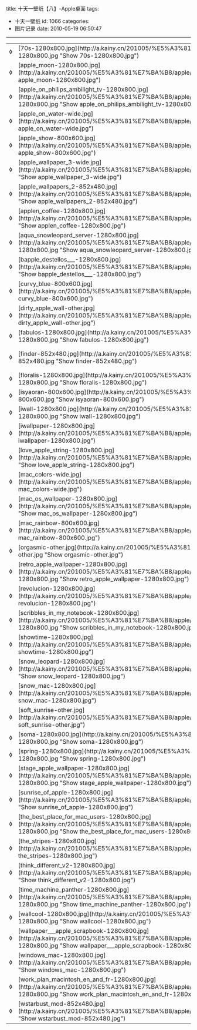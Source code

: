 title: 十天一壁纸【八】-Apple桌面
tags:
  - 十天一壁纸
id: 1066
categories:
  - 图片记录
date: 2010-05-19 06:50:47
---

<table id="filelist">
<tbody>
<tr>
<td>◊</td>
<td>[70s-1280x800.jpg](http://a.kainy.cn/201005/%E5%A3%81%E7%BA%B8/apple/70s-1280x800.jpg "Show 70s-1280x800.jpg")</td>
<td>304 Kb</td>
</tr>
<tr>
<td>◊</td>
<td>[apple_moon-1280x800.jpg](http://a.kainy.cn/201005/%E5%A3%81%E7%BA%B8/apple/apple_moon-1280x800.jpg "Show apple_moon-1280x800.jpg")</td>
<td>225 Kb</td>
</tr>
<tr>
<td>◊</td>
<td>[apple_on_philips_ambilight_tv-1280x800.jpg](http://a.kainy.cn/201005/%E5%A3%81%E7%BA%B8/apple/apple_on_philips_ambilight_tv-1280x800.jpg "Show apple_on_philips_ambilight_tv-1280x800.jpg")</td>
<td>235 Kb</td>
</tr>
<tr>
<td>◊</td>
<td>[apple_on_water-wide.jpg](http://a.kainy.cn/201005/%E5%A3%81%E7%BA%B8/apple/apple_on_water-wide.jpg "Show apple_on_water-wide.jpg")</td>
<td>66 Kb</td>
</tr>
<tr>
<td>◊</td>
<td>[apple_show-800x600.jpg](http://a.kainy.cn/201005/%E5%A3%81%E7%BA%B8/apple/apple_show-800x600.jpg "Show apple_show-800x600.jpg")</td>
<td>90 Kb</td>
</tr>
<tr>
<td>◊</td>
<td>[apple_wallpaper_3-wide.jpg](http://a.kainy.cn/201005/%E5%A3%81%E7%BA%B8/apple/apple_wallpaper_3-wide.jpg "Show apple_wallpaper_3-wide.jpg")</td>
<td>117 Kb</td>
</tr>
<tr>
<td>◊</td>
<td>[apple_wallpapers_2-852x480.jpg](http://a.kainy.cn/201005/%E5%A3%81%E7%BA%B8/apple/apple_wallpapers_2-852x480.jpg "Show apple_wallpapers_2-852x480.jpg")</td>
<td>116 Kb</td>
</tr>
<tr>
<td>◊</td>
<td>[applen_coffee-1280x800.jpg](http://a.kainy.cn/201005/%E5%A3%81%E7%BA%B8/apple/applen_coffee-1280x800.jpg "Show applen_coffee-1280x800.jpg")</td>
<td>367 Kb</td>
</tr>
<tr>
<td>◊</td>
<td>[aqua_snowleopard_server-1280x800.jpg](http://a.kainy.cn/201005/%E5%A3%81%E7%BA%B8/apple/aqua_snowleopard_server-1280x800.jpg "Show aqua_snowleopard_server-1280x800.jpg")</td>
<td>100 Kb</td>
</tr>
<tr>
<td>◊</td>
<td>[bapple_destellos___-1280x800.jpg](http://a.kainy.cn/201005/%E5%A3%81%E7%BA%B8/apple/bapple_destellos___-1280x800.jpg "Show bapple_destellos___-1280x800.jpg")<!--more--></td>
<td>244 Kb</td>
</tr>
<tr>
<td>◊</td>
<td>[curvy_blue-800x600.jpg](http://a.kainy.cn/201005/%E5%A3%81%E7%BA%B8/apple/curvy_blue-800x600.jpg "Show curvy_blue-800x600.jpg")</td>
<td>49 Kb</td>
</tr>
<tr>
<td>◊</td>
<td>[dirty_apple_wall-other.jpg](http://a.kainy.cn/201005/%E5%A3%81%E7%BA%B8/apple/dirty_apple_wall-other.jpg "Show dirty_apple_wall-other.jpg")</td>
<td>577 Kb</td>
</tr>
<tr>
<td>◊</td>
<td>[fabulos-1280x800.jpg](http://a.kainy.cn/201005/%E5%A3%81%E7%BA%B8/apple/fabulos-1280x800.jpg "Show fabulos-1280x800.jpg")</td>
<td>151 Kb</td>
</tr>
<tr>
<td>◊</td>
<td>[finder-852x480.jpg](http://a.kainy.cn/201005/%E5%A3%81%E7%BA%B8/apple/finder-852x480.jpg "Show finder-852x480.jpg")</td>
<td>116 Kb![](http://www.Kainy.CN/blog/wp-includes/js/tinymce/plugins/wordpress/img/trans.gif "更多...")</td>
</tr>
<tr>
<td>◊</td>
<td>[floralis-1280x800.jpg](http://a.kainy.cn/201005/%E5%A3%81%E7%BA%B8/apple/floralis-1280x800.jpg "Show floralis-1280x800.jpg")</td>
<td>132 Kb</td>
</tr>
<tr>
<td>◊</td>
<td>[isyaoran-800x600.jpg](http://a.kainy.cn/201005/%E5%A3%81%E7%BA%B8/apple/isyaoran-800x600.jpg "Show isyaoran-800x600.jpg")</td>
<td>64 Kb</td>
</tr>
<tr>
<td>◊</td>
<td>[iwall-1280x800.jpg](http://a.kainy.cn/201005/%E5%A3%81%E7%BA%B8/apple/iwall-1280x800.jpg "Show iwall-1280x800.jpg")</td>
<td>170 Kb</td>
</tr>
<tr>
<td>◊</td>
<td>[iwallpaper-1280x800.jpg](http://a.kainy.cn/201005/%E5%A3%81%E7%BA%B8/apple/iwallpaper-1280x800.jpg "Show iwallpaper-1280x800.jpg")</td>
<td>179 Kb</td>
</tr>
<tr>
<td>◊</td>
<td>[love_apple_string-1280x800.jpg](http://a.kainy.cn/201005/%E5%A3%81%E7%BA%B8/apple/love_apple_string-1280x800.jpg "Show love_apple_string-1280x800.jpg")</td>
<td>74 Kb</td>
</tr>
<tr>
<td>◊</td>
<td>[mac_colors-wide.jpg](http://a.kainy.cn/201005/%E5%A3%81%E7%BA%B8/apple/mac_colors-wide.jpg "Show mac_colors-wide.jpg")</td>
<td>306 Kb</td>
</tr>
<tr>
<td>◊</td>
<td>[mac_os_wallpaper-1280x800.jpg](http://a.kainy.cn/201005/%E5%A3%81%E7%BA%B8/apple/mac_os_wallpaper-1280x800.jpg "Show mac_os_wallpaper-1280x800.jpg")</td>
<td>329 Kb</td>
</tr>
<tr>
<td>◊</td>
<td>[mac_rainbow-800x600.jpg](http://a.kainy.cn/201005/%E5%A3%81%E7%BA%B8/apple/mac_rainbow-800x600.jpg "Show mac_rainbow-800x600.jpg")</td>
<td>70 Kb</td>
</tr>
<tr>
<td>◊</td>
<td>[orgasmic-other.jpg](http://a.kainy.cn/201005/%E5%A3%81%E7%BA%B8/apple/orgasmic-other.jpg "Show orgasmic-other.jpg")</td>
<td>60 Kb</td>
</tr>
<tr>
<td>◊</td>
<td>[retro_apple_wallpaper-1280x800.jpg](http://a.kainy.cn/201005/%E5%A3%81%E7%BA%B8/apple/retro_apple_wallpaper-1280x800.jpg "Show retro_apple_wallpaper-1280x800.jpg")</td>
<td>299 Kb</td>
</tr>
<tr>
<td>◊</td>
<td>[revolucion-1280x800.jpg](http://a.kainy.cn/201005/%E5%A3%81%E7%BA%B8/apple/revolucion-1280x800.jpg "Show revolucion-1280x800.jpg")</td>
<td>485 Kb</td>
</tr>
<tr>
<td>◊</td>
<td>[scribbles_in_my_notebook-1280x800.jpg](http://a.kainy.cn/201005/%E5%A3%81%E7%BA%B8/apple/scribbles_in_my_notebook-1280x800.jpg "Show scribbles_in_my_notebook-1280x800.jpg")</td>
<td>326 Kb</td>
</tr>
<tr>
<td>◊</td>
<td>[showtime-1280x800.jpg](http://a.kainy.cn/201005/%E5%A3%81%E7%BA%B8/apple/showtime-1280x800.jpg "Show showtime-1280x800.jpg")</td>
<td>318 Kb</td>
</tr>
<tr>
<td>◊</td>
<td>[snow_leopard-1280x800.jpg](http://a.kainy.cn/201005/%E5%A3%81%E7%BA%B8/apple/snow_leopard-1280x800.jpg "Show snow_leopard-1280x800.jpg")</td>
<td>241 Kb</td>
</tr>
<tr>
<td>◊</td>
<td>[snow_mac-1280x800.jpg](http://a.kainy.cn/201005/%E5%A3%81%E7%BA%B8/apple/snow_mac-1280x800.jpg "Show snow_mac-1280x800.jpg")</td>
<td>252 Kb</td>
</tr>
<tr>
<td>◊</td>
<td>[soft_sunrise-other.jpg](http://a.kainy.cn/201005/%E5%A3%81%E7%BA%B8/apple/soft_sunrise-other.jpg "Show soft_sunrise-other.jpg")</td>
<td>227 Kb</td>
</tr>
<tr>
<td>◊</td>
<td>[soma-1280x800.jpg](http://a.kainy.cn/201005/%E5%A3%81%E7%BA%B8/apple/soma-1280x800.jpg "Show soma-1280x800.jpg")</td>
<td>172 Kb</td>
</tr>
<tr>
<td>◊</td>
<td>[spring-1280x800.jpg](http://a.kainy.cn/201005/%E5%A3%81%E7%BA%B8/apple/spring-1280x800.jpg "Show spring-1280x800.jpg")</td>
<td>245 Kb</td>
</tr>
<tr>
<td>◊</td>
<td>[stage_apple_wallpaper-1280x800.jpg](http://a.kainy.cn/201005/%E5%A3%81%E7%BA%B8/apple/stage_apple_wallpaper-1280x800.jpg "Show stage_apple_wallpaper-1280x800.jpg")</td>
<td>405 Kb</td>
</tr>
<tr>
<td>◊</td>
<td>[sunrise_of_apple-1280x800.jpg](http://a.kainy.cn/201005/%E5%A3%81%E7%BA%B8/apple/sunrise_of_apple-1280x800.jpg "Show sunrise_of_apple-1280x800.jpg")</td>
<td>66 Kb</td>
</tr>
<tr>
<td>◊</td>
<td>[the_best_place_for_mac_users-1280x800.jpg](http://a.kainy.cn/201005/%E5%A3%81%E7%BA%B8/apple/the_best_place_for_mac_users-1280x800.jpg "Show the_best_place_for_mac_users-1280x800.jpg")</td>
<td>636 Kb</td>
</tr>
<tr>
<td>◊</td>
<td>[the_stripes-1280x800.jpg](http://a.kainy.cn/201005/%E5%A3%81%E7%BA%B8/apple/the_stripes-1280x800.jpg "Show the_stripes-1280x800.jpg")</td>
<td>180 Kb</td>
</tr>
<tr>
<td>◊</td>
<td>[think_different_v2-1280x800.jpg](http://a.kainy.cn/201005/%E5%A3%81%E7%BA%B8/apple/think_different_v2-1280x800.jpg "Show think_different_v2-1280x800.jpg")</td>
<td>90 Kb</td>
</tr>
<tr>
<td>◊</td>
<td>[time_machine_panther-1280x800.jpg](http://a.kainy.cn/201005/%E5%A3%81%E7%BA%B8/apple/time_machine_panther-1280x800.jpg "Show time_machine_panther-1280x800.jpg")</td>
<td>274 Kb</td>
</tr>
<tr>
<td>◊</td>
<td>[wallcool-1280x800.jpg](http://a.kainy.cn/201005/%E5%A3%81%E7%BA%B8/apple/wallcool-1280x800.jpg "Show wallcool-1280x800.jpg")</td>
<td>435 Kb</td>
</tr>
<tr>
<td>◊</td>
<td>[wallpaper___apple_scrapbook-1280x800.jpg](http://a.kainy.cn/201005/%E5%A3%81%E7%BA%B8/apple/wallpaper___apple_scrapbook-1280x800.jpg "Show wallpaper___apple_scrapbook-1280x800.jpg")</td>
<td>362 Kb</td>
</tr>
<tr>
<td>◊</td>
<td>[windows_mac-1280x800.jpg](http://a.kainy.cn/201005/%E5%A3%81%E7%BA%B8/apple/windows_mac-1280x800.jpg "Show windows_mac-1280x800.jpg")</td>
<td>81 Kb</td>
</tr>
<tr>
<td>◊</td>
<td>[work_plan_macintosh_en_and_fr-1280x800.jpg](http://a.kainy.cn/201005/%E5%A3%81%E7%BA%B8/apple/work_plan_macintosh_en_and_fr-1280x800.jpg "Show work_plan_macintosh_en_and_fr-1280x800.jpg")</td>
<td>254 Kb</td>
</tr>
<tr>
<td>◊</td>
<td>[wstarbust_mod-852x480.jpg](http://a.kainy.cn/201005/%E5%A3%81%E7%BA%B8/apple/wstarbust_mod-852x480.jpg "Show wstarbust_mod-852x480.jpg")</td>
<td>87 Kb</td>
</tr>
</tbody>
</table>